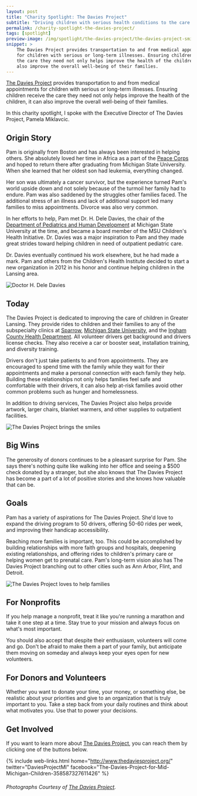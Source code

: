 ```yaml
---
layout: post
title: "Charity Spotlight: The Davies Project"
subtitle: "Driving children with serious health conditions to the care they need."
permalink: /charity-spotlight-the-davies-project/
tags: [spotlight]
preview-image: /img/spotlight/the-davies-project/the-davies-project-smiley.jpg
snippet: >
    The Davies Project provides transportation to and from medical appointments
    for children with serious or long-term illnesses. Ensuring children receive
    the care they need not only helps improve the health of the children, it can
    also improve the overall well-being of their families.
---
```


[The Davies Project][1] provides transportation to and from medical appointments for children with serious or long-term illnesses. Ensuring children receive the care they need not only helps improve the health of the children, it can also improve the overall well-being of their families.

In this charity spotlight, I spoke with the Executive Director of The Davies Project, Pamela Miklavcic.

## Origin Story

Pam is originally from Boston and has always been interested in helping others. She absolutely loved her time in Africa as a part of the [Peace Corps][5] and hoped to return there after graduating from Michigan State University. When she learned that her oldest son had leukemia, everything changed.

Her son was ultimately a cancer survivor, but the experience turned Pam's world upside down and not solely because of the turmoil her family had to endure. Pam was also saddened by the struggles other families faced. The additional stress of an illness and lack of additional support led many families to miss appointments. Divorce was also very common.

In her efforts to help, Pam met Dr. H. Dele Davies, the chair of the [Department of Pediatrics and Human Development][6] at Michigan State University at the time, and became a board member of the MSU Children's Health Initiative. Dr. Davies was a major inspiration to Pam and they made great strides toward helping children in need of outpatient pediatric care.

Dr. Davies eventually continued his work elsewhere, but he had made a mark. Pam and others from the Children's Health Institute decided to start a new organization in 2012 in his honor and continue helping children in the Lansing area.

![][4]

## Today

The Davies Project is dedicated to improving the care of children in Greater Lansing. They provide rides to children and their families to any of the subspecialty clinics at [Sparrow][7], [Michigan State University][8], and the [Ingham County Health Department][9]. All volunteer drivers get background and drivers license checks. They also receive a car or booster seat, installation training, and diversity training.

Drivers don't just take patients to and from appointments. They are encouraged to spend time with the family while they wait for their appointments and make a personal connection with each family they help. Building these relationships not only helps families feel safe and comfortable with their drivers, it can also help at-risk families avoid other common problems such as hunger and homelessness.

In addition to driving services, The Davies Project also helps provide artwork, larger chairs, blanket warmers, and other supplies to outpatient facilities.

![][2]

## Big Wins

The generosity of donors continues to be a pleasant surprise for Pam. She says there's nothing quite like walking into her office and seeing a $500 check donated by a stranger, but she also knows that The Davies Project has become a part of a lot of positive stories and she knows how valuable that can be.

## Goals

Pam has a variety of aspirations for The Davies Project. She'd love to expand the driving program to 50 drivers, offering 50-60 rides per week, and improving their handicap accessibility.

Reaching more families is important, too. This could be accomplished by building relationships with more faith groups and hospitals, deepening existing relationships, and offering rides to children's primary care or helping women get to prenatal care. Pam's long-term vision also has The Davies Project branching out to other cities such as Ann Arbor, Flint, and Detroit.

![][3]

## For Nonprofits

If you help manage a nonprofit, treat it like you're running a marathon and take it one step at a time. Stay true to your mission and always focus on what's most important.

You should also accept that despite their enthusiasm, volunteers will come and go. Don't be afraid to make them a part of your family, but anticipate them moving on someday and always keep your eyes open for new volunteers.

## For Donors and Volunteers

Whether you want to donate your time, your money, or something else, be realistic about your priorities and give to an organization that is truly important to you. Take a step back from your daily routines and think about what motivates you. Use that to power your decisions.

## Get Involved

If you want to learn more about [The Davies Project][1], you can reach them by clicking one of the buttons below.

{% include web-links.html home="http://www.thedaviesproject.org/" twitter="DaviesProjectMI" facebook="The-Davies-Project-for-Mid-Michigan-Children-358587327611426" %}

###### Photographs Courtesy of [The Davies Project][1].



[1]: http://www.thedaviesproject.org/ "The Davies Project Homepage"
[2]: /img/spotlight/the-davies-project/the-davies-project-smiley.jpg "The Davies Project brings the smiles"
[3]: /img/spotlight/the-davies-project/the-davies-project-family.jpg "The Davies Project loves to help families"
[4]: /img/spotlight/the-davies-project/the-davies-project-dele-davies.jpg "Doctor H. Dele Davies"
[5]: https://www.peacecorps.gov/ "Peace Corps Homepage"
[6]: http://www.phd.msu.edu/ "Department of Pediatrics and Human Development Homepage"
[7]: http://www.sparrow.org/ "Sparrow Hospital Homepage"
[8]: https://msu.edu/ "Michigan State University Homepage"
[9]: http://hd.ingham.org/ "Ingham County Health Department Homepage"
